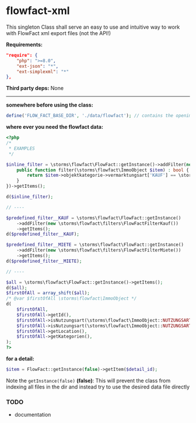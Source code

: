 # flowfact-xml
This singleton Class shall serve an easy to use and intuitive way to work with FlowFact xml export files (not the API!)

**Requirements:**
```json
"require": {
    "php": ">=8.0",
    "ext-json": "*",
    "ext-simplexml": "*"
},
```

**Third party deps:**
None

----

**somewhere before using the class:**
```php
define('FLOW_FACT_BASE_DIR', './data/flowfact'); // contains the openimmoXXXX.zip files
```

**where ever you need the flowfact data:**
```php
<?php
/*
 * EXAMPLES
 */

$inline_filter = \storms\flowfact\FlowFact::getInstance()->addFilter(new class implements \storms\flowfact\FlowFactFilter {
    public function filter(\storms\flowfact\ImmoObject $item) : bool {
        return $item->objektkategorie->vermarktungsart['KAUF'] == \storms\flowfact\FlowFact::BOOL_TRUE;
    }
})->getItems();

d($inline_filter);

// ----

$predefined_filter__KAUF = \storms\flowfact\FlowFact::getInstance()
    ->addFilter(new \storms\flowfact\filters\FlowFactFilterKauf())
    ->getItems();
d($predefined_filter__KAUF);

$predefined_filter__MIETE = \storms\flowfact\FlowFact::getInstance()
    ->addFilter(new \storms\flowfact\filters\FlowFactFilterMiete())
    ->getItems();
d($predefined_filter__MIETE);

// ----

$all = \storms\flowfact\FlowFact::getInstance()->getItems();
d($all);
$firstOfAll = array_shift($all);
/* @var $firstOfAll \storms\flowfact\ImmoObject */
d(
    $firstOfAll,
    $firstOfAll->getId(),
    $firstOfAll->isNutzungsart(\storms\flowfact\ImmoObject::NUTZUNGSART__GEWERBE),
    $firstOfAll->isNutzungsart(\storms\flowfact\ImmoObject::NUTZUNGSART__WOHNEN),
    $firstOfAll->getLocation(),
    $firstOfAll->getKategorien(),
);
?>
```

**for a detail:**
```php
$item = FlowFact::getInstance(false)->getItem($detail_id);
```
Note the ```getInstance(false)``` **(false)**: This will prevent the class from indexing all files in the dir and instead try to use the desired data file directly 

### TODO
  - documentation
